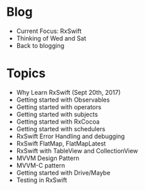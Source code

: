 # Blog
  - Current Focus: RxSwift
  - Thinking of Wed and Sat
  - Back to blogging

# Topics
  - Why Learn RxSwift (Sept 20th, 2017)
  - Getting started with Observables
  - Getting started with operators
  - Getting started with subjects
  - Getting started with RxCocoa
  - Getting started with schedulers
  - RxSwift Error Handling and debugging
  - RxSwift FlatMap, FlatMapLatest
  - RxSwift with TableView and CollectionView
  - MVVM Design Pattern
  - MVVM-C pattern
  - Getting started with Drive/Maybe
  - Testing in RxSwift
